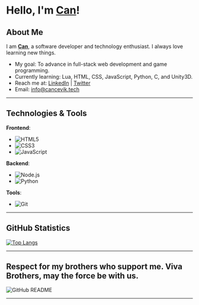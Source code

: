 # Hello, I'm [Can](https://github.com/cancevik0)!

## About Me
I am **[Can](https://github.com/cancevik0)**, a software developer and technology enthusiast. I always love learning new things.

- My goal: To advance in full-stack web development and game programming.
- Currently learning: Lua, HTML, CSS, JavaScript, Python, C, and Unity3D.
- Reach me at: [LinkedIn](https://www.linkedin.com/in/ismail-can-çevik-a401a7334) | [Twitter](https://twitter.com/naccsgo)
- Email: info@cancevik.tech

---

## Technologies & Tools

**Frontend**:
- ![HTML5](https://img.shields.io/badge/HTML5-FFFFFF?style=flat&logo=html5)
- ![CSS3](https://img.shields.io/badge/CSS3-FFFFFF?style=flat&logo=css3)
- ![JavaScript](https://img.shields.io/badge/JavaScript-FFFFFF?style=flat&logo=javascript)

**Backend**:
- ![Node.js](https://img.shields.io/badge/Node.js-FFFFFF?style=flat&logo=node.js)
- ![Python](https://img.shields.io/badge/Python-FFFFFF?style=flat&logo=python)

**Tools**:
- ![Git](https://img.shields.io/badge/Git-FFFFFF?style=flat&logo=git)

---

## GitHub Statistics

[![Top Langs](https://github-readme-stats.vercel.app/api/top-langs/?username=cancevik0&layout=compact)](https://github.com/cancevik0/github-readme-stats)

---

## Respect for my brothers who support me. Viva Brothers, may the force be with us.

![GitHub README](https://media0.giphy.com/media/v1.Y2lkPTc5MGI3NjExMmZrZTV4cW5tMXZsaDBwbXUxZXZnczN0M3U1ZTVzbGRtd2s5c2gyeCZlcD12MV9pbnRlcm5hbF9naWZfYnlfaWQmY3Q9Zw/VeaguLyPW0IO2NSB8p/giphy.gif)

---
